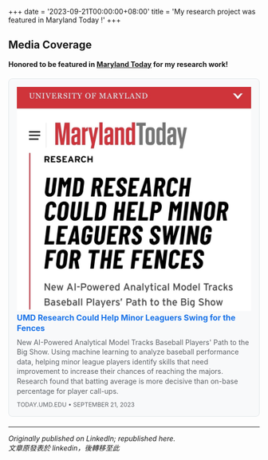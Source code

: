 +++
date = '2023-09-21T00:00:00+08:00'
title = 'My research project was featured in Maryland Today !'
+++

## Media Coverage

**Honored to be featured in [Maryland Today](https://today.umd.edu/) for my research work!**

<div class="link-preview">
  <a href="https://today.umd.edu/umd-research-could-help-minor-leaguers-swing-for-the-fences" target="_blank" rel="noopener">
    <div class="preview-card">
      <div class="preview-image">
        <img src="pic1.jpg" alt="Baseball player batting" />
      </div>
      <div class="preview-content">
        <h3>UMD Research Could Help Minor Leaguers Swing for the Fences</h3>
        <p>New AI-Powered Analytical Model Tracks Baseball Players' Path to the Big Show. Using machine learning to analyze baseball performance data, helping minor league players identify skills that need improvement to increase their chances of reaching the majors. Research found that batting average is more decisive than on-base percentage for player call-ups.</p>
        <span class="preview-domain">today.umd.edu • September 21, 2023</span>
      </div>
    </div>
  </a>
</div>

<style>
.link-preview {
  margin: 20px 0;
}

.preview-card {
  border: 1px solid #e1e5e9;
  border-radius: 8px;
  padding: 16px;
  background: #f8f9fa;
  transition: box-shadow 0.2s ease;
  max-width: 500px;
}

.preview-card:hover {
  box-shadow: 0 2px 8px rgba(0,0,0,0.1);
}

.preview-content h3 {
  margin: 0 0 8px 0;
  color: #1a73e8;
  font-size: 16px;
  line-height: 1.3;
}

.preview-content p {
  margin: 0 0 8px 0;
  color: #5f6368;
  font-size: 14px;
  line-height: 1.4;
}

.preview-domain {
  color: #5f6368;
  font-size: 12px;
  text-transform: uppercase;
}

.link-preview a {
  text-decoration: none;
  color: inherit;
}
</style>

---
*Originally published on LinkedIn; republished here.* <br>
*文章原發表於 linkedin，後轉移至此*
